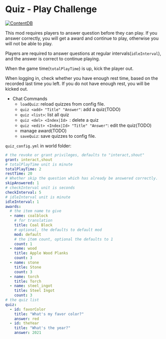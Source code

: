 # Quiz - Play Challenge

[![ContentDB](https://content.minetest.net/packages/snowyu/quiz/shields/title/)](https://content.minetest.net/packages/snowyu/quiz/)

This mod requires players to answer question before they can play. If you answer correctly, you will get a award and continue to play, otherwise you will not be able to play.

Players are required to answer questions at regular intervals(`idleInterval`), and the answer is correct to continue playing.

When the game time(`totalPlayTime`) is up, kick the player out.

When logging in, check whether you have enough rest time, based on the recorded last time you left. If you do not have enough rest, you will be kicked out.

* Chat Commands
  * `loadQuiz`: reload quizzes from config file.
  * `quiz <add> "Title" "Answer"`: add a quiz(TODO)
  * `quiz <list>`: list all quiz
  * `quiz <del> <Index|Id> `: delete a quiz
  * `quiz <edit> <Index|Id> "Title" "Answer"`: edit the quiz(TODO)
  * manage award(TODO)
  * `saveQuiz`: save quizzes to config file.

`quiz_config.yml` in world folder:

```yaml
# the revoke or grant privileges, defaults to "interact,shout"
grant: interact,shout
# totalPlayTime unit is minute
totalPlayTime: 2
restTime: 20
# Whether skip the question which has already be answered correctly.
skipAnswered: 1
# checkInterval unit is seconds
checkInterval: 5
# idleInterval unit is minute
idleInterval: 1
awards:
  # the item name to give
  - name: coalblock
    # for translation
    title: Coal Block
    # optional, the defaults to default mod
    mod: default
    # the item count, optional the defaults to 1
    count: 1
  - name: wood
    title: Apple Wood Planks
    count: 3
  - name: stone
    title: Stone
    count: 3
  - name: torch
    title: Torch
  - name: steel_ingot
    title: Steel Ingot
    count: 3
# the quiz list
quiz:
  - id: favorColor
    title: "What's my favor color?"
    answer: red
  - id: theYear
    title: "What's the year?"
    answer: 2021
```

